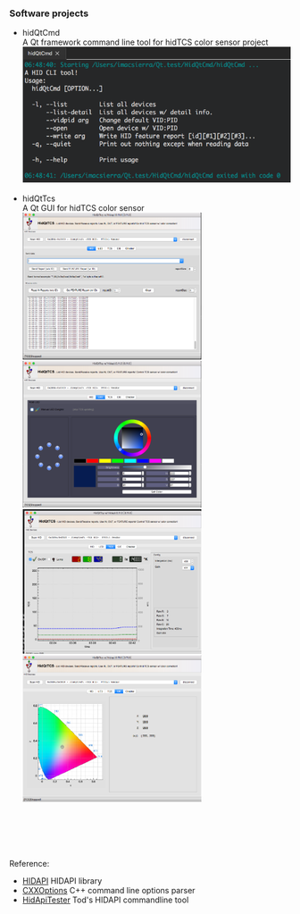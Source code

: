 ### Software projects

- hidQtCmd  <br>
  A Qt framework command line tool for hidTCS color sensor project <br>
  <img src="pic/hidQtCmd.png" width=640> <br>
  <br>
- hidQtTcs <br>
  A Qt GUI for hidTCS color sensor <br>
  <img src="pic/hidQtTcs_HID.png" width=320> <img src="pic/hidQtTcs_LED.png" width=320> <br>
  <img src="pic/hidQtTcs_TCS.png" width=320> <img src="pic/hidQtTcs_CIE.png" width=320> <br>
  <br>
  
  
  
<br><br><br>  
Reference:
- [HIDAPI](https://github.com/libusb/hidapi) HIDAPI library
- [CXXOptions](https://github.com/jarro2783/cxxopts) C++ command line options parser
- [HidApiTester](github.com/todbot) Tod's HIDAPI commandline tool

